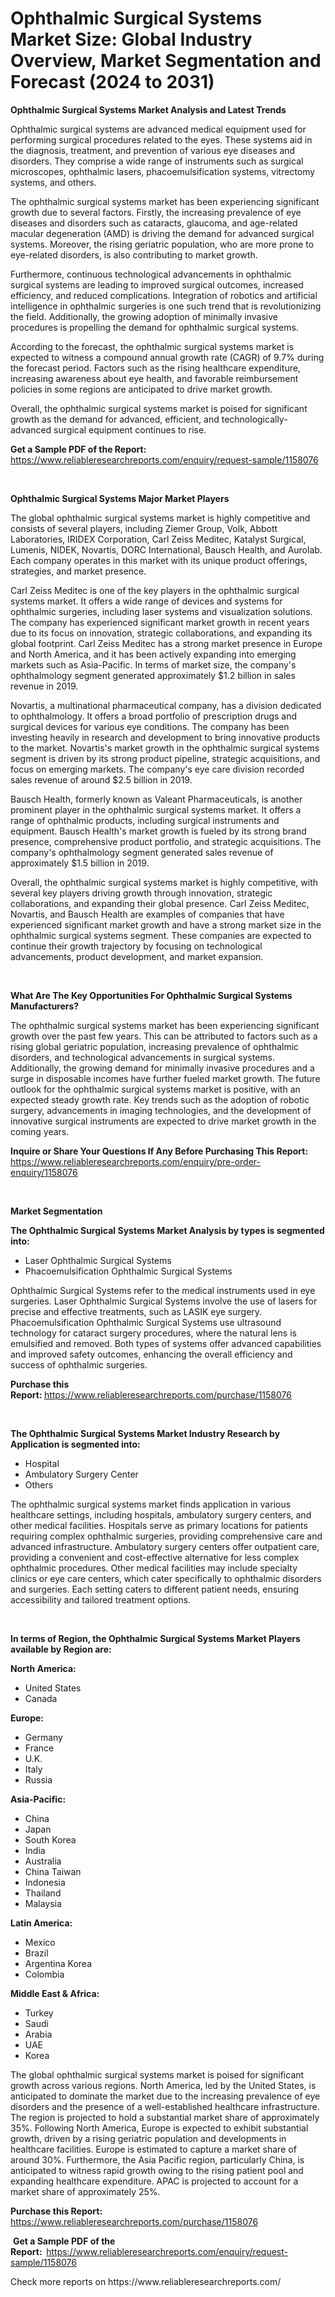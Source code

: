 <p><h1>Ophthalmic Surgical Systems Market Size: Global Industry Overview, Market Segmentation and Forecast (2024 to 2031)</h1></p><p><strong>Ophthalmic Surgical Systems Market Analysis and Latest Trends</strong></p>
<p><p>Ophthalmic surgical systems are advanced medical equipment used for performing surgical procedures related to the eyes. These systems aid in the diagnosis, treatment, and prevention of various eye diseases and disorders. They comprise a wide range of instruments such as surgical microscopes, ophthalmic lasers, phacoemulsification systems, vitrectomy systems, and others.</p><p>The ophthalmic surgical systems market has been experiencing significant growth due to several factors. Firstly, the increasing prevalence of eye diseases and disorders such as cataracts, glaucoma, and age-related macular degeneration (AMD) is driving the demand for advanced surgical systems. Moreover, the rising geriatric population, who are more prone to eye-related disorders, is also contributing to market growth.</p><p>Furthermore, continuous technological advancements in ophthalmic surgical systems are leading to improved surgical outcomes, increased efficiency, and reduced complications. Integration of robotics and artificial intelligence in ophthalmic surgeries is one such trend that is revolutionizing the field. Additionally, the growing adoption of minimally invasive procedures is propelling the demand for ophthalmic surgical systems.</p><p>According to the forecast, the ophthalmic surgical systems market is expected to witness a compound annual growth rate (CAGR) of 9.7% during the forecast period. Factors such as the rising healthcare expenditure, increasing awareness about eye health, and favorable reimbursement policies in some regions are anticipated to drive market growth.</p><p>Overall, the ophthalmic surgical systems market is poised for significant growth as the demand for advanced, efficient, and technologically-advanced surgical equipment continues to rise.</p></p>
<p><strong>Get a Sample PDF of the Report:&nbsp;</strong> <a href="https://www.reliableresearchreports.com/enquiry/request-sample/1158076">https://www.reliableresearchreports.com/enquiry/request-sample/1158076</a></p>
<p>&nbsp;</p>
<p><strong>Ophthalmic Surgical Systems Major Market Players</strong></p>
<p><p>The global ophthalmic surgical systems market is highly competitive and consists of several players, including Ziemer Group, Volk, Abbott Laboratories, IRIDEX Corporation, Carl Zeiss Meditec, Katalyst Surgical, Lumenis, NIDEK, Novartis, DORC International, Bausch Health, and Aurolab. Each company operates in this market with its unique product offerings, strategies, and market presence.</p><p>Carl Zeiss Meditec is one of the key players in the ophthalmic surgical systems market. It offers a wide range of devices and systems for ophthalmic surgeries, including laser systems and visualization solutions. The company has experienced significant market growth in recent years due to its focus on innovation, strategic collaborations, and expanding its global footprint. Carl Zeiss Meditec has a strong market presence in Europe and North America, and it has been actively expanding into emerging markets such as Asia-Pacific. In terms of market size, the company's ophthalmology segment generated approximately $1.2 billion in sales revenue in 2019.</p><p>Novartis, a multinational pharmaceutical company, has a division dedicated to ophthalmology. It offers a broad portfolio of prescription drugs and surgical devices for various eye conditions. The company has been investing heavily in research and development to bring innovative products to the market. Novartis's market growth in the ophthalmic surgical systems segment is driven by its strong product pipeline, strategic acquisitions, and focus on emerging markets. The company's eye care division recorded sales revenue of around $2.5 billion in 2019.</p><p>Bausch Health, formerly known as Valeant Pharmaceuticals, is another prominent player in the ophthalmic surgical systems market. It offers a range of ophthalmic products, including surgical instruments and equipment. Bausch Health's market growth is fueled by its strong brand presence, comprehensive product portfolio, and strategic acquisitions. The company's ophthalmology segment generated sales revenue of approximately $1.5 billion in 2019.</p><p>Overall, the ophthalmic surgical systems market is highly competitive, with several key players driving growth through innovation, strategic collaborations, and expanding their global presence. Carl Zeiss Meditec, Novartis, and Bausch Health are examples of companies that have experienced significant market growth and have a strong market size in the ophthalmic surgical systems segment. These companies are expected to continue their growth trajectory by focusing on technological advancements, product development, and market expansion.</p></p>
<p>&nbsp;</p>
<p><strong>What Are The Key Opportunities For Ophthalmic Surgical Systems Manufacturers?</strong></p>
<p><p>The ophthalmic surgical systems market has been experiencing significant growth over the past few years. This can be attributed to factors such as a rising global geriatric population, increasing prevalence of ophthalmic disorders, and technological advancements in surgical systems. Additionally, the growing demand for minimally invasive procedures and a surge in disposable incomes have further fueled market growth. The future outlook for the ophthalmic surgical systems market is positive, with an expected steady growth rate. Key trends such as the adoption of robotic surgery, advancements in imaging technologies, and the development of innovative surgical instruments are expected to drive market growth in the coming years.</p></p>
<p><strong>Inquire or Share Your Questions If Any Before Purchasing This Report:</strong> <a href="https://www.reliableresearchreports.com/enquiry/pre-order-enquiry/1158076">https://www.reliableresearchreports.com/enquiry/pre-order-enquiry/1158076</a></p>
<p>&nbsp;</p>
<p><strong>Market Segmentation</strong></p>
<p><strong>The Ophthalmic Surgical Systems Market Analysis by types is segmented into:</strong></p>
<p><ul><li>Laser Ophthalmic Surgical Systems</li><li>Phacoemulsification Ophthalmic Surgical Systems</li></ul></p>
<p><p>Ophthalmic Surgical Systems refer to the medical instruments used in eye surgeries. Laser Ophthalmic Surgical Systems involve the use of lasers for precise and effective treatments, such as LASIK eye surgery. Phacoemulsification Ophthalmic Surgical Systems use ultrasound technology for cataract surgery procedures, where the natural lens is emulsified and removed. Both types of systems offer advanced capabilities and improved safety outcomes, enhancing the overall efficiency and success of ophthalmic surgeries.</p></p>
<p><strong>Purchase this Report:&nbsp;</strong><a href="https://www.reliableresearchreports.com/purchase/1158076">https://www.reliableresearchreports.com/purchase/1158076</a></p>
<p>&nbsp;</p>
<p><strong>The Ophthalmic Surgical Systems Market Industry Research by Application is segmented into:</strong></p>
<p><ul><li>Hospital</li><li>Ambulatory Surgery Center</li><li>Others</li></ul></p>
<p><p>The ophthalmic surgical systems market finds application in various healthcare settings, including hospitals, ambulatory surgery centers, and other medical facilities. Hospitals serve as primary locations for patients requiring complex ophthalmic surgeries, providing comprehensive care and advanced infrastructure. Ambulatory surgery centers offer outpatient care, providing a convenient and cost-effective alternative for less complex ophthalmic procedures. Other medical facilities may include specialty clinics or eye care centers, which cater specifically to ophthalmic disorders and surgeries. Each setting caters to different patient needs, ensuring accessibility and tailored treatment options.</p></p>
<p>&nbsp;</p>
<p><strong>In terms of Region, the Ophthalmic Surgical Systems Market Players available by Region are:</strong></p>
<p>
    <p> <strong> North America: </strong>
        <ul>
            <li>United States</li>
            <li>Canada</li>
        </ul>
        </p> 
    <p> <strong> Europe: </strong>
        <ul>
            <li>Germany</li>
            <li>France</li>
            <li>U.K.</li>
            <li>Italy</li>
            <li>Russia</li>
        </ul>
        </p> 
    <p> <strong> Asia-Pacific: </strong>
        <ul>
            <li>China</li>
            <li>Japan</li>
            <li>South Korea</li>
            <li>India</li>
            <li>Australia</li>
            <li>China Taiwan</li>
            <li>Indonesia</li>
            <li>Thailand</li>
            <li>Malaysia</li>
        </ul>
        </p> 
    <p> <strong> Latin America: </strong>
        <ul>
            <li>Mexico</li>
            <li>Brazil</li>
            <li>Argentina Korea</li>
            <li>Colombia</li>
        </ul>
        </p> 
    <p> <strong> Middle East & Africa: </strong>
        <ul>
            <li>Turkey</li>
            <li>Saudi</li>
            <li>Arabia</li>
            <li>UAE</li>
            <li>Korea</li>
        </ul>
    </p>
    </p>
<p><p>The global ophthalmic surgical systems market is poised for significant growth across various regions. North America, led by the United States, is anticipated to dominate the market due to the increasing prevalence of eye disorders and the presence of a well-established healthcare infrastructure. The region is projected to hold a substantial market share of approximately 35%. Following North America, Europe is expected to exhibit substantial growth, driven by a rising geriatric population and developments in healthcare facilities. Europe is estimated to capture a market share of around 30%. Furthermore, the Asia Pacific region, particularly China, is anticipated to witness rapid growth owing to the rising patient pool and expanding healthcare expenditure. APAC is projected to account for a market share of approximately 25%.</p></p>
<p><strong>Purchase this Report: </strong><a href="https://www.reliableresearchreports.com/purchase/1158076">https://www.reliableresearchreports.com/purchase/1158076</a></p>
<p>&nbsp;<strong>Get a Sample PDF of the Report:&nbsp;&nbsp;</strong><a href="https://www.reliableresearchreports.com/enquiry/request-sample/1158076">https://www.reliableresearchreports.com/enquiry/request-sample/1158076</a></p>
<p><strong></strong></p>
<p>Check more reports on https://www.reliableresearchreports.com/</p>